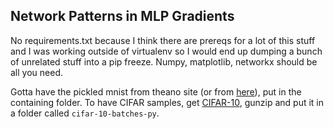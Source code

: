 Network Patterns in MLP Gradients
---

No requirements.txt because I think there are prereqs for a lot of this stuff and I was working outside of virtualenv so I would end up dumping a bunch of unrelated stuff into a pip freeze. Numpy, matplotlib, networkx should be all you need.

Gotta have the pickled mnist from theano site (or from [here](https://github.com/mnielsen/neural-networks-and-deep-learning/blob/master/data/mnist.pkl.gz)), put in the containing folder. To have CIFAR samples, get [CIFAR-10](https://www.cs.toronto.edu/~kriz/cifar.html), gunzip and put it in a folder called `cifar-10-batches-py`.
